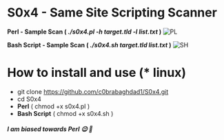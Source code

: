 # S0x4 - Same Site Scripting Scanner 

**Perl - Sample Scan ( _./s0x4.pl -h target.tld -l list.txt_ )**
![PL](https://github.com/c0brabaghdad1/S0x4/blob/master/images/Perl.png)


**Bash Script - Sample Scan ( _./s0x4.sh target.tld list.txt_ )**
![SH](https://github.com/c0brabaghdad1/S0x4/blob/master/images/Bash.png)


# How to install and use (* linux)

* git clone https://github.com/c0brabaghdad1/S0x4.git
* cd S0x4
* **Perl** ( chmod +x s0x4.pl )
* **Bash Script** ( chmod +x s0x4.sh )


 ##### I am biased towards Perl :wink: :imp:

